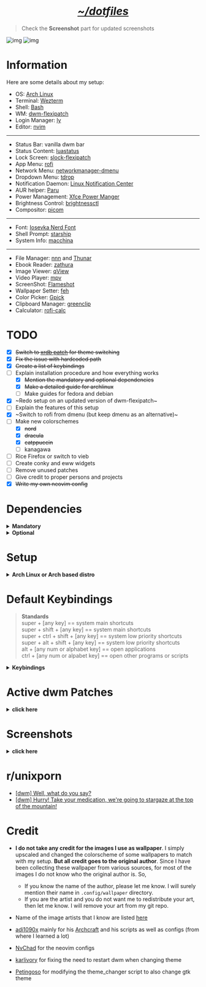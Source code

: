 <h1 align="center"><i><u>~/dotfiles</u></i></h1>

> Check the **Screenshot** part for updated screenshots

![img](/ss/dwm_gruvbox_cozy-night.png)
![img](/ss/dwm_nord_catppuccin-macchiato.png)

# Information
Here are some details about my setup:
- OS: [Arch Linux](https://archlinux.org/)
- Terminal: [Wezterm](https://github.com/wez/wezterm)
- Shell: [Bash](https://www.gnu.org/software/bash/)
- WM: [dwm-flexipatch](https://github.com/bakkeby/dwm-flexipatch)
- Login Manager: [ly](https://github.com/fairyglade/ly)
- Editor: [nvim](https://github.com/neovim/neovim)
---
- Status Bar: vanilla dwm bar
- Status Content: [luastatus](https://github.com/shdown/luastatus)
- Lock Screen: [slock-flexipatch](https://github.com/bakkeby/slock-flexipatch)
- App Menu: [rofi](https://github.com/davatorium/rofi)
- Network Menu: [networkmanager-dmenu](https://github.com/firecat53/networkmanager-dmenu)
- Dropdown Menu: [tdrop](https://github.com/noctuid/tdrop)
- Notification Daemon: [Linux Notification Center](https://github.com/phuhl/linux_notification_center)
- AUR helper: [Paru](https://github.com/Morganamilo/paru)
- Power Management: [Xfce Power Manger](https://docs.xfce.org/xfce/xfce4-power-manager/start)
- Brightness Control: [brightnessctl](https://github.com/Hummer12007/brightnessctl)
- Compositor: [picom](https://github.com/yshui/picom)
---
- Font: [Iosevka Nerd Font](https://www.nerdfonts.com/)
- Shell Prompt: [starship](https://github.com/starship/starship)
- System Info: [macchina](https://github.com/Macchina-CLI/macchina)
---
- File Manager: [nnn](https://github.com/jarun/nnn) and [Thunar](https://docs.xfce.org/xfce/thunar/start)
- Ebook Reader: [zathura](https://github.com/pwmt/zathura)
- Image Viewer: [qView](https://github.com/jurplel/qView)
- Video Player: [mpv](https://github.com/mpv-player/mpv)
- ScreenShot: [Flameshot](https://github.com/flameshot-org/flameshot)
- Wallpaper Setter: [feh](https://github.com/derf/feh)
- Color Picker: [Gpick](https://github.com/thezbyg/gpick)
- Clipboard Manager: [greenclip](https://github.com/erebe/greenclip)
- Calculator: [rofi-calc](https://github.com/svenstaro/rofi-calc)

# TODO
- [x] ~~Switch to [xrdb patch](https://dwm.suckless.org/patches/xrdb/) for theme switching~~
- [x] ~~Fix the issue with hardcoded path~~
- [x] ~~Create a list of keybindings~~
- [ ] Explain installation procedure and how everything works
	- [x] ~~Mention the mandatory and optional dependencies~~
	- [x] ~~Make a detailed guide for archlinux~~
	- [ ] Make guides for fedora and debian
- [x] ~Redo setup on an updated version of dwm-flexipatch~
- [ ] Explain the features of this setup
- [x] ~Switch to rofi from dmenu (but keep dmenu as an alternative)~
- [ ] Make new colorschemes
  - [x] ~~nord~~
  - [x] ~~dracula~~
  - [x] ~~catppuccin~~
  - [ ] kanagawa
- [ ] Rice Firefox or switch to vieb
- [ ] Create conky and eww widgets
- [ ] Remove unused patches
- [ ] Give credit to proper persons and projects
- [x] ~~Write my own neovim config~~

# Dependencies

<details>
<summary><b>Mandatory</b></summary>

- Xorg (for beginners, I recommend installing the whole package)
- xrdb (for reloading xresource colorschemes)
- A terminal emulator
	- if you use anything other than wezterm, modify the line ```static const char *termcmd[]  = { "wezterm", NULL };``` in ```~/.config/dwm/config.h``` to your terminal's name (__the theme_changer script will only change the colorschemes of wezterm, alacritty or kitty__)
- rofi (for opening programs, showing keybindings, changing theme, using as power menu, managing clipboard, using as a calculator etc)
- [luastatus](https://github.com/shdown/luastatus) (for status info)
- [feh](https://github.com/derf/feh) (for setting wallpaper)
- Font: Iosevka Nerd Font and Iosevka normal
	- You can also use any other nerd font, but don't forget to add that font to ```*fonts[]``` in ```~/.config/dwm/config.h``` and recompile)

</details>

<details>
<summary><b>Optional</b></summary>

You may choose not to install any of these and but doing so might make some things not work as intended
- Drop-down terminal: Alacritty
	- Drop-down creator - [tdrop](https://github.com/noctuid/tdrop)
	- If you want to use anothera terminal as a drop-down terminal, replace ```Alacritty``` to your preferred terminal name in this line -  ```RULE(.class = "Alacritty", .isfloating = 1)``` in ```~/.config/dwm/config.h```
- [Paru](https://github.com/Morganamilo/paru)
- [picom](https://github.com/yshui/picom)
- [networkmanager-dmenu](https://github.com/firecat53/networkmanager-dmenu)
- [brightnessctl](https://github.com/Hummer12007/brightnessctl)
- [starship](https://github.com/starship/starship)
- [macchina](https://github.com/Macchina-CLI/macchina)

</details>

# Setup 

<details>
<summary><b>Arch Linux or Arch based distro</b></summary>

> __Work in Progress!!!__
### Mandatory Steps

> __WARNING!!! Backup your dotfiles from your home directory. These steps below will overwrite your configs.__
> __WARNING! This rice only works on a 1920x1080 resolution display.__

> If you don't want to use my configs for programs other than dwm and dmenu, then manually change the ```~/.bin/dwm/theme_changer``` or else things might get out of control

- Clone this repo to your preferred directory and cd into it - ```git clone https://github.com/junnunkarim/dotfiles-linux && cd dotfiles-linux```

- Install mandatory dependencies
	- ```sudo pacman -Su --needed base-devel coreutils xorg wezterm lua feh ttf-iosevka-nerd ttc-iosevka wmctrl```
	- Install luastatus
		- ```sudo pacman -Su --needed cmake yajl python-docutils```
		- Continue from here - [luastatus](https://github.com/shdown/luastatus#installation)
- Copy necessary configs -
	- ```cp -rf .bin .Xresources .xinitrc ~```
    - If you won't use my bashrc then add ```.bin``` to your $PATH variable
    - __Do not copy ```.xsession``` as it will change your keyboard layout to dvorak.__
	- ```cp -rf .config/wezterm .config/dwm .config/rofi .config/wallpaper ~/.config/```
- Build dwm and dmenu
	- ```cd ~/.config/dwm && sudo make install```
	- ```cd ~/.config/dmenu && sudo make install```
- Create a desktop entry for dwm
	- ```sudo vim /usr/share/xsessions/dwm.desktop```
	```
	[Desktop Entry]
	Encoding=UTF-8
	Name=dwm
	Comment=the dynamic window manager
	Exec=dwm
	Icon=dwm
	Type=XSession
	```
- Open ```$HOME/.config/dwm/config.h``` in a text editor and modify the keybindings to your needs
- Extract the gtk themes from ```.themes``` directory to your ```$HOME/.themes``` directory
- Login to dwm using a display manager
	- After getting into dwm press ```super + t``` and choose any colorscheme (this is to load the wallpaper for the first time)

### Optional steps

> __For each options below, make sure that you are in the dotfiles-linux directory__

- Install paru (AUR helper)
	- ```git clone https://aur.archlinux.org/paru.git```
	- ```cd paru```
	- ```makepkg -si```
- If you want to use my ```.bashrc```
	- ```cp .bashrc ~```
	- ```sudo pacman -Su --needed exa starship```
	- ```paru -S --needed macchina```
- nvim dotfiles
  - ```cp -rf .config/nvim ~/.config```
- If you want to use my ```.vimrc``` 
	- ```cp .vimrc ~```
	- install [vim-plug](https://github.com/junegunn/vim-plug)
	- setup [coc-nvim](https://github.com/neoclide/coc.nvim)
- brightnessctl
	- ```sudo pacman -Su --needed brightnessctl```
- picom
	- ```sudo pacman -Su --needed picom```
- networkmanager-dmenu
	- ```paru -S --needed networkmanager-dmenu-git```
- redshift
	- ```sudo pacman -Su --needed redshift```
- Dropdown terminal
	- ```paru -S --needed alacritty tdrop tmux```
	- ```cp -rf .config/alacritty ~/.config```
- zathura
	- ```sudo pacman -Su --needed zathura```
	- ```cp -rf .config/zathura ~/.config/```
- slock
	- ```cp -rf .config/slock ~/.config/```
	- ```cd ~/.config/slock && sudo make install```
	- Continue lockscreen setup using [arch wiki - slock](https://wiki.archlinux.org/title/Slock)

</details>

# Default Keybindings
> __Standards__ <br>
> super + [any key] == system main shortcuts <br>
> super + shift + [any key] == system main shortcuts <br>
> super + ctrl + shift + [any key] == system low priority shortcuts <br>
> super + alt + shift + [any key] == system low priority shortcuts <br>
> alt + [any num or alphabet key] == open applications  <br>
> ctrl + [any num or alpabet key] == open other programs or scripts <br>

<details>
<summary><b>Keybindings</b></summary>

| __Keybinding__								| __Action__ |
| --- 													| --- |
| super + b											| toggle bar on/off |
| super + s											| switch a window form stack with master |
| super + c											| close a program	|
| super + shift + q							| quit dwm (only if all programs are closed) |
| super + space									| toggle floating on/off |
| super + left/right						| increase/decrease window size |
| super + shift + ctrl + space 	| cycle through all layouts |
| super + tab										| move through active tags clockwise |
| super + backtick							| move through active tags anti-clockwise |
| super + 0 (zero)							| toggle gaps on/of |
| super + shift + i							| hide/unhide window |
| super + shift + r							| restart dwm |
| super + f											| toggle fullscreen |
| super + 0-9										| go to the specified tag |
| super + shift + 0-9						| move selected window to the specified tag |
| alt + tab											| move through window focus clockwise |
| alt + backtick								| move through window focus anti-clockwise |

| __Keybinding__								| __Action__ |
| ---														| --- |
| super + return/enter					| open terminal |
| super + shift + return/enter	| open dropdown terminal |
| super + l											| lock screen |
| super + n											| open network menu |
| super + t											| open theme switcher |
| super + x											| open powermenu |
| super + k											| show all keybindings |
| super + d											| open rofi |
| super + h											| open clipboad manager (greenclip) |
| super + r											| open calculator (rofi-calc) |
| super + ctrl + r							| turn on bluelight filter (redshift) |
| super + ctrl + n							| turn off bluelight filter (redshift) |
| super + ctrl + p              | turn on compositor (picom) |
| super + ctrl + u              | turn on compositor (picom) |
| super + ctrl + g							| open color picker (gpick) |
| super + alt + f								| open file manager (thunar) |
| super + alt + n								| open file manager (nnn) |
| super + alt + b								| open chromium |
| super + alt + e								| open firefox |
| super + alt + e								| open neovim |
| super + alt + h								| open btop |
| prtsc													| take fullscreen screenshot now |
| super + prtsc									| take interective screenshot |
| alt + prtsc										| take fullscreen screenshot after 5 sec |
| ctrl + prtsc									| take fullscreen screenshot after 10 sec |
| super + F1										| increase brightness |
| super + F2										| decrease brightness |
| super + F5										| increase volume |
| super + F6										| decrease volume |
| super + F7										| toggle mute on/off |

</details>

# Active dwm Patches

<details>
<summary><b>click here</b></summary>

- BAR_AWESOMEBAR_PATCH
- BAR_LTSYMBOL_PATCH
- BAR_STATUS_PATCH
- BAR_STATUSBUTTON_PATCH
- BAR_STATUS2D_PATCH
- BAR_SYSTRAY_PATCH
- BAR_UNDERLINETAGS_PATCH  
- BAR_TITLE_LEFT_PAD_PATCH 
- BAR_BORDER_PATCH 
- BAR_CENTEREDWINDOWNAME_PATCH 
- BAR_EWMHTAGS_PATCH
- BAR_IGNORE_XFT_ERRORS_WHEN_DRAWING_TEXT_PATCH
- BAR_PADDING_VANITYGAPS_PATCH 
- ATTACHBOTTOM_PATCH
- CENTER_PATCH
- COMBO_PATCH 
- COOL_AUTOSTART_PATCH
- CYCLELAYOUTS_PATCH
- FOCUSONNETACTIVE_PATCH
- FSIGNAL_PATCH
- LOSEFULLSCREEN_PATCH
- NET_CLIENT_LIST_STACKING_PATCH 
- ONLYQUITONEMPTY_PATCH
- RESTARTSIG_PATCH
- SHIFTVIEW_CLIENTS_PATCH 
- STACKER_PATCH 
- SWITCHTAG_PATCH 
- TOGGLEFULLSCREEN_PATCH 
- VANITYGAPS_PATCH 
- VANITYGAPS_MONOCLE_PATCH
- XRDB_PATCH
- ZOOMSWAP_PATCH
- TILE_LAYOUT
- MONOCLE_LAYOUT

</details>

# Screenshots

<details>
<summary><b>click here</b></summary>

## Catppuccin (Macchiato) 
![img](/ss/dwm_catppuccin_macchiato_1.png)
![img](/ss/dwm_catppuccin_macchiato_2.png)
![img](/ss/dwm_catppuccin_macchiato_3.png)
## Cozy-Night 
![img](/ss/dwm_cozy-night_1.png)
![img](/ss/dwm_cozy-night_4.png)
## Dracula
![img](/ss/dwm_dracula_1.png)
![img](/ss/dwm_dracula_2.png)
![img](/ss/dwm_dracula_3.png)
## Gruvbox
![img](/ss/dwm_gruvbox_1.png)
![img](/ss/dwm_gruvbox_2.png)
![img](/ss/dwm_gruvbox_3.png)
## Nord
![img](/ss/dwm_nord_1.png)
![img](/ss/dwm_nord_2.png)
![img](/ss/dwm_nord_3.png)

</details>

# r/unixporn
- [[dwm] Well, what do you say?](https://www.reddit.com/r/unixporn/comments/un7we2/dwm_well_what_do_you_say/?utm_source=share&utm_medium=web2x&context=3)
- [[dwm] Hurry! Take your medication, we're going to stargaze at the top of the mountain!](https://www.reddit.com/r/unixporn/comments/vv2ssi/dwm_hurry_take_your_medication_were_going_to/?utm_source=share&utm_medium=web2x&context=3)

# Credit
- __I do not take any credit for the images I use as wallpaper__. I simply upscaled and changed the colorscheme of some wallpapers to match with my setup. __But all credit goes to the original author__. Since I have been collecting these wallpaper from various sources, for most of the images I do not know who the original author is. So,
  - If you know the name of the author, please let me know. I will surely mention their name in ```.config/wallpaper``` directory.
  - If you are the artist and you do not want me to redistribute your art, then let me know. I will remove your art from my git repo.
- Name of the image artists that I know are listed [here](/.config/wallpaper/README.md)

- [adi1090x](https://github.com/adi1090x) mainly for his [Archcraft](https://archcraft.io/) and his scripts as well as configs (from where I learned a lot)
- [NvChad](https://github.com/NvChad) for the neovim configs
- [karlivory](https://github.com/karlivory) for fixing the need to restart dwm when changing theme
- [Petingoso](https://github.com/Petingoso) for modifying the theme_changer script to also change gtk theme
